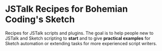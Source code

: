 # JSTalk Recipes for Bohemian Coding's Sketch

Recipes for JSTalk scripts and plugins. The goal is to help people new to JSTalk and Sketch scripting to **start** and to give **practical examples** for Sketch automation or extending tasks for more experienced script writers. 
